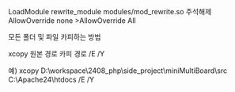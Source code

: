LoadModule rewrite_module modules/mod_rewrite.so 주석해제
AllowOverride none >AllowOverride All

모든 폴더 및 파일 카피하는 방법

xcopy 원본 경로 카피 경로 /E /Y

예) xcopy D:\workspace\2408_php\side_project\miniMultiBoard\src
C:\Apache24\htdocs /E /Y